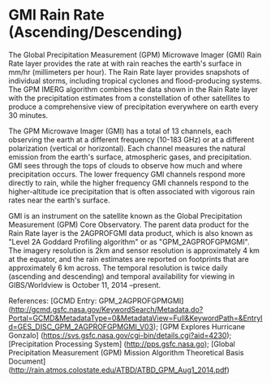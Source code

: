 # GMI Rain Rate (Ascending/Descending)
The Global Precipitation Measurement (GPM) Microwave Imager (GMI) Rain Rate layer provides the rate at with rain reaches the earth's surface in mm/hr (millimeters per hour). The Rain Rate layer provides snapshots of individual storms, including tropical cyclones and flood-producing systems.  The GPM IMERG algorithm combines the data shown in the Rain Rate layer with the precipitation estimates from a constellation of other satellites to produce a comprehensive view of precipitation everywhere on earth every 30 minutes.
 
The GPM Microwave Imager (GMI) has a total of 13 channels, each observing the earth at a different frequency (10-183 GHz) or at a different polarization (vertical or horizontal).  Each channel measures the natural emission from the earth's surface, atmospheric gases, and precipitation. GMI sees through the tops of clouds to observe how much and where precipitation occurs.  The lower frequency GMI channels respond more directly to rain, while the higher frequency GMI channels respond to the higher-altitude ice precipitation that is often associated with vigorous rain rates near the earth's surface.
 
GMI is an instrument on the satellite known as the Global Precipitation Measurement (GPM) Core Observatory. The parent data product for the Rain Rate layer is the 2AGPROFGMI data product, which is also known as "Level 2A Goddard Profiling algorithm" or as "GPM_2AGPROFGPMGMI". The imagery resolution is 2km and sensor resolution is approximately 4 km at the equator, and the rain estimates are reported on footprints that are approximately 6 km across. The temporal resolution is twice daily (ascending and descending) and temporal availability for viewing in GIBS/Worldview is October 11, 2014 –present.

References: [GCMD Entry: GPM_2AGPROFGPMGMI] (http://gcmd.gsfc.nasa.gov/KeywordSearch/Metadata.do?Portal=GCMD&MetadataType=0&MetadataView=Full&KeywordPath=&EntryId=GES_DISC_GPM_2AGPROFGPMGMI_V03); [GPM Explores Hurricane Gonzalo] (https://svs.gsfc.nasa.gov/cgi-bin/details.cgi?aid=4230);
[Precipitation Processing System] (http://pps.gsfc.nasa.go); [Global Precipitation Measurement (GPM) Mission Algorithm Theoretical Basis Document] (http://rain.atmos.colostate.edu/ATBD/ATBD_GPM_Aug1_2014.pdf)
